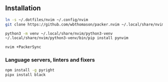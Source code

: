 ## Installation

```bash
ln -s ~/.dotfiles/nvim ~/.config/nvim
git clone https://github.com/wbthomason/packer.nvim ~/.local/share/nvim/site/pack/packer/start/packer.nvim

python3 -m venv ~/.local/share/nvim/python3-venv
~/.local/share/nvim/python3-venv/bin/pip install pynvim

nvim +PackerSync
```

### Language servers, linters and fixers

```bash
npm install -g pyright
pipx install black
```
